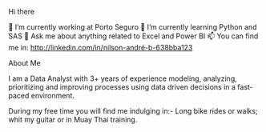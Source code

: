 Hi there 

🔭  I’m currently working at Porto Seguro
🌱  I’m currently learning Python and SAS
💬  Ask me about anything related to Excel and Power BI
📫  You can find me in: http://linkedin.com/in/nilson-andré-b-638bba123

About Me

I am a Data Analyst with 3+ years of experience modeling, analyzing, prioritizing and improving processes using data driven decisions in a fast-paced environment. 

During my free time you will find me indulging in:- Long bike rides or walks; whit my guitar or in Muay Thai training.

<!---
Nilsonandre/Nilsonandre is a ✨ special ✨ repository because its `README.md` (this file) appears on your GitHub profile.
You can click the Preview link to take a look at your changes.
--->

